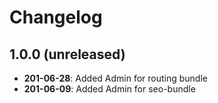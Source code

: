 Changelog
=========

1.0.0 (unreleased)
------------------

* **201-06-28**: Added Admin for routing bundle
* **201-06-09**: Added Admin for seo-bundle

